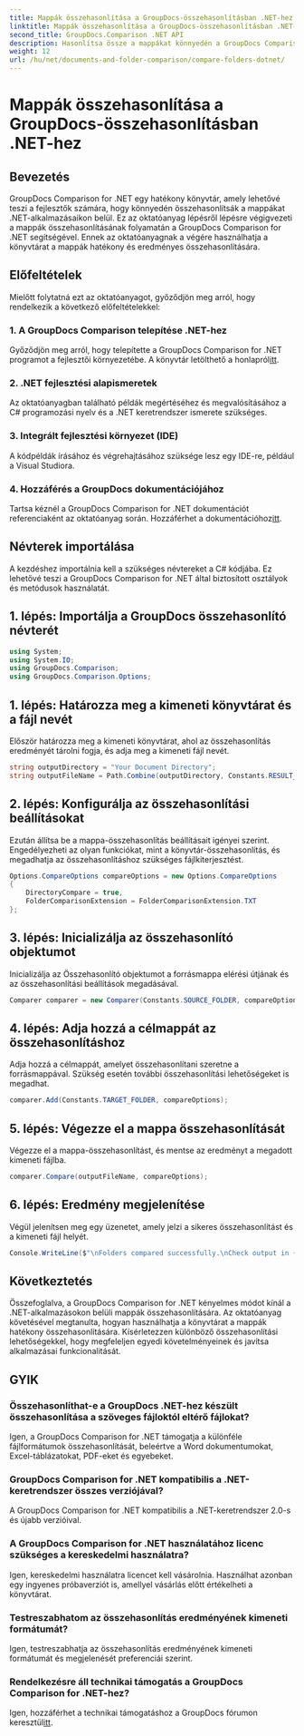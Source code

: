 ```yaml
---
title: Mappák összehasonlítása a GroupDocs-összehasonlításban .NET-hez
linktitle: Mappák összehasonlítása a GroupDocs-összehasonlításban .NET-hez
second_title: GroupDocs.Comparison .NET API
description: Hasonlítsa össze a mappákat könnyedén a GroupDocs Comparison for .NET segítségével. Kövesse lépésről lépésre a mappa hatékony összehasonlításához. Bővítse .NET-alkalmazásait.
weight: 12
url: /hu/net/documents-and-folder-comparison/compare-folders-dotnet/
---
```


# Mappák összehasonlítása a GroupDocs-összehasonlításban .NET-hez

## Bevezetés
GroupDocs Comparison for .NET egy hatékony könyvtár, amely lehetővé teszi a fejlesztők számára, hogy könnyedén összehasonlítsák a mappákat .NET-alkalmazásaikon belül. Ez az oktatóanyag lépésről lépésre végigvezeti a mappák összehasonlításának folyamatán a GroupDocs Comparison for .NET segítségével. Ennek az oktatóanyagnak a végére használhatja a könyvtárat a mappák hatékony és eredményes összehasonlítására.
## Előfeltételek
Mielőtt folytatná ezt az oktatóanyagot, győződjön meg arról, hogy rendelkezik a következő előfeltételekkel:
### 1. A GroupDocs Comparison telepítése .NET-hez
 Győződjön meg arról, hogy telepítette a GroupDocs Comparison for .NET programot a fejlesztői környezetébe. A könyvtár letölthető a honlapról[itt](https://releases.groupdocs.com/comparison/net/).
### 2. .NET fejlesztési alapismeretek
Az oktatóanyagban található példák megértéséhez és megvalósításához a C# programozási nyelv és a .NET keretrendszer ismerete szükséges.
### 3. Integrált fejlesztési környezet (IDE)
A kódpéldák írásához és végrehajtásához szüksége lesz egy IDE-re, például a Visual Studiora.
### 4. Hozzáférés a GroupDocs dokumentációjához
Tartsa kéznél a GroupDocs Comparison for .NET dokumentációt referenciaként az oktatóanyag során. Hozzáférhet a dokumentációhoz[itt](https://tutorials.groupdocs.com/comparison/net/).

## Névterek importálása
A kezdéshez importálnia kell a szükséges névtereket a C# kódjába. Ez lehetővé teszi a GroupDocs Comparison for .NET által biztosított osztályok és metódusok használatát.
## 1. lépés: Importálja a GroupDocs összehasonlító névterét
```csharp
using System;
using System.IO;
using GroupDocs.Comparison;
using GroupDocs.Comparison.Options;
```

## 1. lépés: Határozza meg a kimeneti könyvtárat és a fájl nevét
Először határozza meg a kimeneti könyvtárat, ahol az összehasonlítás eredményét tárolni fogja, és adja meg a kimeneti fájl nevét.
```csharp
string outputDirectory = "Your Document Directory";
string outputFileName = Path.Combine(outputDirectory, Constants.RESULT_FOLDER);
```
## 2. lépés: Konfigurálja az összehasonlítási beállításokat
Ezután állítsa be a mappa-összehasonlítás beállításait igényei szerint. Engedélyezheti az olyan funkciókat, mint a könyvtár-összehasonlítás, és megadhatja az összehasonlításhoz szükséges fájlkiterjesztést.
```csharp
Options.CompareOptions compareOptions = new Options.CompareOptions
{
    DirectoryCompare = true,
    FolderComparisonExtension = FolderComparisonExtension.TXT
};
```
## 3. lépés: Inicializálja az összehasonlító objektumot
Inicializálja az Összehasonlító objektumot a forrásmappa elérési útjának és az összehasonlítási beállítások megadásával.
```csharp
Comparer comparer = new Comparer(Constants.SOURCE_FOLDER, compareOptions);
```
## 4. lépés: Adja hozzá a célmappát az összehasonlításhoz
Adja hozzá a célmappát, amelyet összehasonlítani szeretne a forrásmappával. Szükség esetén további összehasonlítási lehetőségeket is megadhat.
```csharp
comparer.Add(Constants.TARGET_FOLDER, compareOptions);
```
## 5. lépés: Végezze el a mappa összehasonlítását
Végezze el a mappa-összehasonlítást, és mentse az eredményt a megadott kimeneti fájlba.
```csharp
comparer.Compare(outputFileName, compareOptions);
```
## 6. lépés: Eredmény megjelenítése
Végül jelenítsen meg egy üzenetet, amely jelzi a sikeres összehasonlítást és a kimeneti fájl helyét.
```csharp
Console.WriteLine($"\nFolders compared successfully.\nCheck output in {Directory.GetCurrentDirectory()}.");
```

## Következtetés
Összefoglalva, a GroupDocs Comparison for .NET kényelmes módot kínál a .NET-alkalmazásokon belüli mappák összehasonlítására. Az oktatóanyag követésével megtanulta, hogyan használhatja a könyvtárat a mappák hatékony összehasonlítására. Kísérletezzen különböző összehasonlítási lehetőségekkel, hogy megfeleljen egyedi követelményeinek és javítsa alkalmazásai funkcionalitását.
## GYIK
### Összehasonlíthat-e a GroupDocs .NET-hez készült összehasonlítása a szöveges fájloktól eltérő fájlokat?
Igen, a GroupDocs Comparison for .NET támogatja a különféle fájlformátumok összehasonlítását, beleértve a Word dokumentumokat, Excel-táblázatokat, PDF-eket és egyebeket.
### GroupDocs Comparison for .NET kompatibilis a .NET-keretrendszer összes verziójával?
A GroupDocs Comparison for .NET kompatibilis a .NET-keretrendszer 2.0-s és újabb verzióival.
### A GroupDocs Comparison for .NET használatához licenc szükséges a kereskedelmi használatra?
Igen, kereskedelmi használatra licencet kell vásárolnia. Használhat azonban egy ingyenes próbaverziót is, amellyel vásárlás előtt értékelheti a könyvtárat.
### Testreszabhatom az összehasonlítás eredményének kimeneti formátumát?
Igen, testreszabhatja az összehasonlítás eredményének kimeneti formátumát és megjelenését preferenciái szerint.
### Rendelkezésre áll technikai támogatás a GroupDocs Comparison for .NET-hez?
 Igen, hozzáférhet a technikai támogatáshoz a GroupDocs fórumon keresztül[itt](https://forum.groupdocs.com/c/comparison/12).